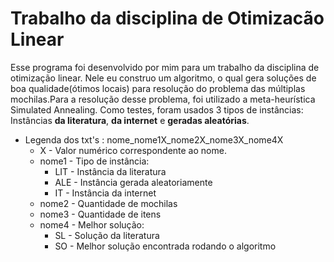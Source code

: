 # Trabalho da disciplina de Otimizacão Linear
Esse programa foi desenvolvido por mim para um trabalho da disciplina de otimização linear. Nele eu construo um algoritmo, o qual gera soluções de boa qualidade(ótimos locais) para resolução do problema das múltiplas mochilas.Para a resolução desse problema, foi utilizado a meta-heurística Simulated Annealing. Como testes, foram usados 3 tipos de instâncias: Instâncias **da literatura**, **da internet** e **geradas aleatórias**.
 * Legenda dos txt's : nome_nome1X_nome2X_nome3X_nome4X
    * X - Valor numérico correspondente ao nome.
    * nome1 - Tipo de instância: 
      * LIT - Instância da literatura
      * ALE - Instância gerada aleatoriamente
      * IT - Instância da internet
    * nome2 - Quantidade de mochilas
    * nome3 - Quantidade de itens
    * nome4 - Melhor solução:
      * SL - Solução da literatura
      * SO - Melhor solução encontrada rodando o algoritmo
